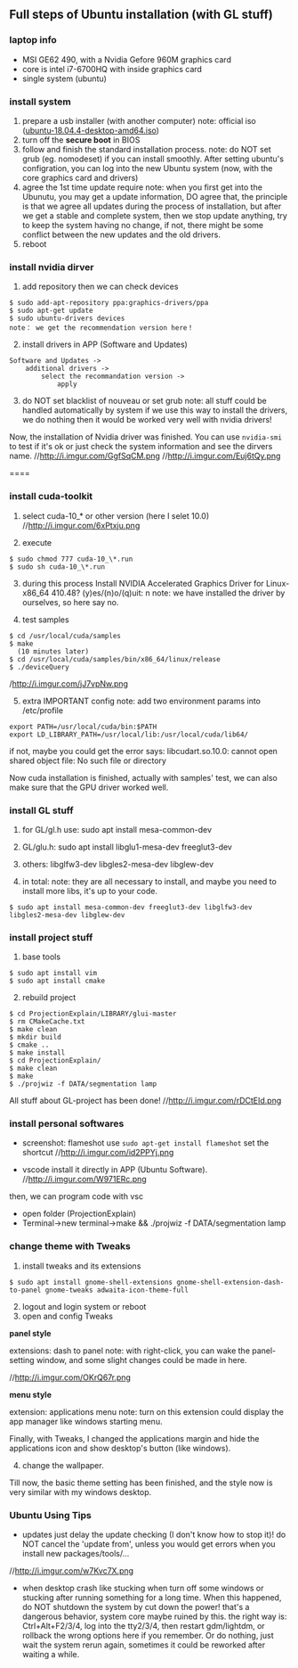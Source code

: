 ## Full steps of Ubuntu installation (with GL stuff)

### laptop info

- MSI GE62 490, with a Nvidia Gefore 960M graphics card
- core is intel i7-6700HQ with inside graphics card
- single system (ubuntu)

### install system

1. prepare a usb installer (with another computer)
note: official iso ([ubuntu-18.04.4-desktop-amd64.iso](https://releases.ubuntu.com/18.04/ubuntu-18.04.4-desktop-amd64.iso))
2. turn off the **secure boot** in BIOS
3. follow and finish the standard installation process.
note: do NOT set grub (eg. nomodeset) if you can install smoothly. After setting ubuntu's configration, you can log into the new Ubuntu system (now, with the core graphics card and drivers)
4. agree the 1st time update require
note: when you first get into the Ubunutu, you may get a update information, DO agree that, the principle is that we agree all updates during the process of installation, but after we get a stable and complete system, then we stop update anything, try to keep the system having no change, if not, there might be some conflict between the new updates and the old drivers. 
5. reboot

### install nvidia dirver
 
1. add repository then we can check devices

```
$ sudo add-apt-repository ppa:graphics-drivers/ppa
$ sudo apt-get update
$ sudo ubuntu-drivers devices
note： we get the recommendation version here！
```

2. install drivers in APP (Software and Updates)

```
Software and Updates ->
    additional drivers ->
        select the recommandation version ->
            apply
```

3. do NOT set blacklist of nouveau or set grub
note: all stuff could be handled automatically by system if we use this way to install the drivers, we do nothing then it would be worked very well with nvidia drivers!


Now, the installation of Nvidia driver was finished. You can use `nvidia-smi` to test if it's ok or just check the system information and see the dirvers name.
//http://i.imgur.com/GgfSqCM.png
//http://i.imgur.com/Euj6tQy.png


====

### install cuda-toolkit

1. select cuda-10_\* or other version (here I selet 10.0)
//http://i.imgur.com/6xPtxju.png

2. execute

```
$ sudo chmod 777 cuda-10_\*.run
$ sudo sh cuda-10_\*.run
```

3. during this process
Install NVIDIA Accelerated Graphics Driver for Linux-x86_64 410.48?
(y)es/(n)o/(q)uit: n
note: we have installed the driver by ourselves, so here say no. 

4. test samples
 
```
$ cd /usr/local/cuda/samples
$ make
  (10 minutes later)
$ cd /usr/local/cuda/samples/bin/x86_64/linux/release
$ ./deviceQuery
```

/http://i.imgur.com/jJ7vpNw.png
 
5. extra IMPORTANT config
note: add two environment params into /etc/profile

```
export PATH=/usr/local/cuda/bin:$PATH 
export LD_LIBRARY_PATH=/usr/local/lib:/usr/local/cuda/lib64/
```

if not, maybe you could get the error says: libcudart.so.10.0: cannot open shared object file: No such file or directory

 
Now cuda installation is finished, actually with samples' test, we can also make sure that the GPU driver worked well.

### install GL stuff

1. for GL/gl.h use:
sudo apt install mesa-common-dev

2. GL/glu.h:
sudo apt install libglu1-mesa-dev freeglut3-dev
 
3. others: 
libglfw3-dev libgles2-mesa-dev libglew-dev 

4. in total:
note: they are all necessary to install, and maybe you need to install more libs, it's up to your code.
```
$ sudo apt install mesa-common-dev freeglut3-dev libglfw3-dev libgles2-mesa-dev libglew-dev 
```

### install project stuff

1. base tools

```
$ sudo apt install vim
$ sudo apt install cmake
```

2. rebuild project

```
$ cd ProjectionExplain/LIBRARY/glui-master
$ rm CMakeCache.txt
$ make clean
$ mkdir build
$ cmake ..
$ make install
$ cd ProjectionExplain/
$ make clean
$ make 
$ ./projwiz -f DATA/segmentation lamp
```

All stuff about GL-project has been done!
//http://i.imgur.com/rDCtEId.png

### install personal softwares

- screenshot: flameshot
use `sudo apt-get install flameshot`
set the shortcut
//http://i.imgur.com/id2PPYj.png

- vscode
install it directly in APP (Ubuntu Software).
//http://i.imgur.com/W971ERc.png

then, we can program code with vsc
  - open folder (ProjectionExplain)
  - Terminal->new terminal->make && ./projwiz -f DATA/segmentation lamp

### change theme with Tweaks

1. install tweaks and its extensions

```
$ sudo apt install gnome-shell-extensions gnome-shell-extension-dash-to-panel gnome-tweaks adwaita-icon-theme-full
```

2. logout and login system or reboot
3. open and config Tweaks

**panel style**

extensions: dash to panel
note: with right-click, you can wake the panel-setting window, and some slight changes could be made in here.

//http://i.imgur.com/OKrQ67r.png


**menu style**

extension: applications menu
note: turn on this extension could display the app manager like windows starting menu.

Finally, with Tweaks, I changed the applications margin and hide the applications icon and show desktop's button (like windows).

4. change the wallpaper.

Till now, the basic theme setting has been finished, and the style now is very similar with my windows desktop. 




### Ubuntu Using Tips

- updates
just delay the update checking (I don't know how to stop it)! do NOT cancel the 'update from', unless you would get errors when you install new packages/tools/...

//http://i.imgur.com/w7Kvc7X.png

- when desktop crash 
like stucking when turn off some windows or stucking after running something for a long time. When this happened, do NOT shutdown the system by cut down the power! that's a dangerous behavior, system core maybe ruined by this.
the right way is: Ctrl+Alt+F2/3/4, log into the tty2/3/4, then restart gdm/lightdm, or rollback the wrong options here if you remember. Or do nothing, just wait the system rerun again, sometimes it could be reworked after waiting a while.













